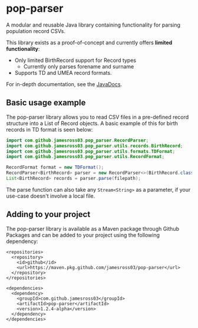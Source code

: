# pop-parser
A modular and reusable Java library containing functionality for parsing population record CSVs.

This library exists as a proof-of-concept and currently offers **limited functionality**:
- Only limited BirthRecord support for Record types
  - Currently only parses forename and surname 
- Supports TD and UMEA record formats.

For in-depth documentation, see the [JavaDocs](https://jamesross03.github.io/pop-parser/).

## Basic usage example
The pop-parser library allows you to read CSV files in a pre-defined record structure into a List of Record objects. A basic example of this for birth records in TD format is seen below:

```java
import com.github.jamesross03.pop_parser.RecordParser;
import com.github.jamesross03.pop_parser.utils.records.BirthRecord;
import com.github.jamesross03.pop_parser.utils.formats.TDFormat;
import com.github.jamesross03.pop_parser.utils.RecordFormat;

RecordFormat format = new TDFormat();
RecordParser<BirthRecord> parser = new RecordParser<>(BirthRecord.class, format);
List<BirthRecord> records = parser.parse(filepath);
```

The parse function can also take any `Stream<String>` as a parameter, if your use-case doesn't involve a local file.

## Adding to your project
The pop-parser library is available as a Maven package through Github Packages and can be added to your project using the following dependency:
```
<repositories>
  <repository>
    <id>github</id>
    <url>https://maven.pkg.github.com/jamesross03/pop-parser</url>
  </repository>
</repositories>

<dependencies>
  <dependency>
    <groupId>com.github.jamesross03</groupId> 
    <artifactId>pop-parser</artifactId>
    <version>1.2.4-alpha</version>
  </dependency>
</dependencies>
```
